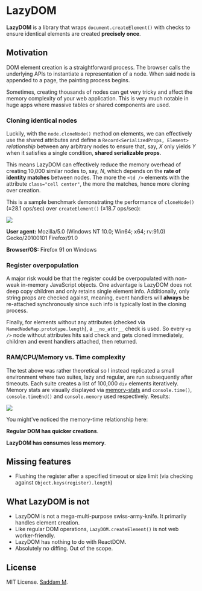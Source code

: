 # LazyDOM

**LazyDOM** is a library that wraps `document.createElement()` with checks to ensure identical elements are created **precisely once**.

## Motivation

DOM element creation is a straightforward process. The browser calls the underlying APIs to instantiate a representation of a node. When said node is appended to a page, the painting process begins.

Sometimes, creating thousands of nodes can get very tricky and affect the memory complexity of your web application. This is very much notable in huge apps where massive tables or shared components are used.

### Cloning identical nodes

Luckily, with the `node.cloneNode()` method on elements, we can effectively use the shared attributes and define a `Record<SerializedProps, Element>` _relationship_ between any arbitrary nodes to ensure that, say, _X_ only yields _Y_ when it satisfies a single condition, **shared serializable props**.

This means LazyDOM can effectively reduce the memory overhead of creating 10,000 similar nodes to, say, _N_, which depends on the **rate of identity matches** between nodes. The more the `<td />` elements with the attribute `class="cell center"`, the more the matches, hence more cloning over creation.

This is a sample benchmark demonstrating the performance of `cloneNode()` (±28.1 ops/sec) over `createElement()` (±18.7 ops/sec):

<img align="center" src="https://github.com/voidptr9/lazy-dom/blob/master/res/clone-vs-create.png?raw=true"></img>

**User agent:** Mozilla/5.0 (Windows NT 10.0; Win64; x64; rv:91.0) Gecko/20100101 Firefox/91.0

**Browser/OS:** Firefox 91 on Windows

### Register overpopulation

A major risk would be that the register could be overpopulated with non-weak in-memory JavaScript objects. One advantage is LazyDOM does not deep copy children and only retains single element info. Additionally, only string props are checked against, meaning, event handlers will **always** be re-attached synchronously since such info is typically lost in the cloning process.

Finally, for elements without any attributes (checked via `NamedNodeMap.prototype.length`), a `__no_attr__` check is used. So every `<p />` node without attributes hits said check and gets cloned immediately, children and event handlers attached, then returned.

### RAM/CPU/Memory vs. Time complexity

The test above was rather theoretical so I instead replicated a small environment where two suites, lazy and regular, are run subsequently after timeouts. Each suite creates a list of 100,000 `div` elements iteratively. Memory stats are visually displayed via [memory-stats](https://github.com/paulirish/memory-stats.js) and `console.time()`, `console.timeEnd()` and `console.memory` used respectively. Results:

<img align="center" src="https://github.com/voidptr9/lazy-dom/blob/master/res/mem-stats.png?raw=true"></img>

You might've noticed the memory-time relationship here:

**Regular DOM has quicker creations**.

**LazyDOM has consumes less memory**.

## Missing features

- Flushing the register after a specified timeout or size limit (via checking against `Object.keys(register).length`)

## What LazyDOM is not

- LazyDOM is not a mega-multi-purpose swiss-army-knife. It primarily handles element creation.
- Like regular DOM operations, `LazyDOM.createElement()` is not web worker-friendly.
- LazyDOM has nothing to do with ReactDOM.
- Absolutely no diffing. Out of the scope.

## License

MIT License. [Saddam M](https://github.com/voidptr9/).
